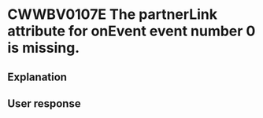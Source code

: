 # CWWBV0107E The partnerLink attribute for onEvent event number 0 is missing.

## Explanation

## User response